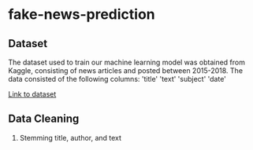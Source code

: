 # fake-news-prediction

## Dataset
The dataset used to train our machine learning model was obtained from Kaggle, consisting of news articles and posted between 2015-2018.
The data consisted of the following columns:
'title' 'text' 'subject' 'date'

<a href="https://www.kaggle.com/clmentbisaillon/fake-and-real-news-dataset">Link to dataset</a>


## Data Cleaning
1. Stemming title, author, and text